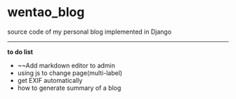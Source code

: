 # wentao_blog
source code of my personal blog implemented in Django

***
**to do list**
* ~~Add markdown editor to admin 
* using js to change page(multi-label)
* get EXIF automatically
* how to generate summary of a blog
